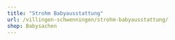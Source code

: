 ```yaml
---
title: "Strohm Babyausstattung"
url: /villingen-schwenningen/strohm-babyausstattung/
shop: Babysachen
---
```

